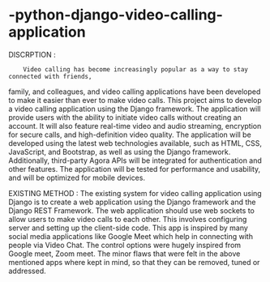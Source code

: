 # -python-django-video-calling-application
 DISCRPTION :
 
        Video calling has become increasingly popular as a way to stay connected with friends, 
family, and colleagues, and video calling applications have been developed to make it easier than ever
to make video calls. This project aims to develop a video calling application using the Django 
framework. The application will provide users with the ability to initiate video calls without creating 
an account. It will also feature real-time video and audio streaming, encryption for secure calls, and
high-definition video quality. The application will be developed using the latest web technologies 
available, such as HTML, CSS, JavaScript, and Bootstrap, as well as using the Django framework. 
Additionally, third-party Agora APIs will be integrated for authentication and other features. The 
application will be tested for performance and usability, and will be optimized for mobile devices. 

  EXISTING METHOD :
  The existing system for video calling application using Django is to create a web application 
using the Django framework and the Django REST Framework. The web application should use web 
sockets to allow users to make video calls to each other. This involves configuring server and setting 
up the client-side code. This app is inspired by many social media applications like Google Meet 
which help in connecting with people via Video Chat. The control options were hugely inspired from 
Google meet, Zoom meet. The minor flaws that were felt in the above mentioned apps where kept in 
mind, so that they can be removed, tuned or addressed. 
